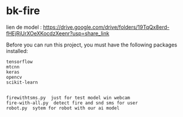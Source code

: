 # bk-fire
lien de model : https://drive.google.com/drive/folders/19TqQx8erd-fHEjRjUrXOeXKocdzXeenr?usp=share_link


Before you can run this project, you must have the following packages installed:
```
tensorflow
mtcnn
keras
opencv
scikit-learn


firewithtsms.py  just for test model win webcam
fire-with-all.py  detect fire and snd sms for user
robot.py  sytem for robot with our ai model
